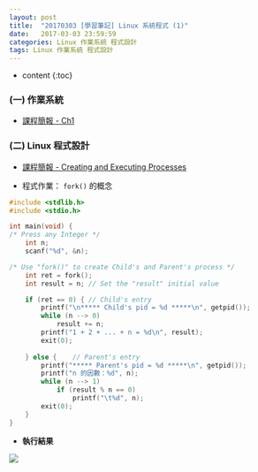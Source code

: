 ```yaml
---
layout: post
title:  "20170303 [學習筆記] Linux 系統程式 (1)"
date:   2017-03-03 23:59:59
categories: Linux 作業系統 程式設計
tags: Linux 作業系統 程式設計
---
```



* content
{:toc}


### (一) 作業系統
* [課程簡報 - Ch1](https://github.com/shouzo/Operating-System_pages/blob/master/class-tutorial/20170302/ch01.pdf)




### (二) Linux 程式設計
* [課程簡報 - Creating and Executing Processes](https://github.com/shouzo/Operating-System_pages/blob/master/class-tutorial/20170303/Creating_and_Executing_Processes.pdf)

* 程式作業： `fork()` 的概念

```c
#include <stdlib.h>
#include <stdio.h>

int main(void) {
/* Press any Integer */
	int n;
	scanf("%d", &n);

/* Use "fork()" to create Child's and Parent's process */
	int ret = fork();
	int result = n;	// Set the "result" initial value

	if (ret == 0) {	// Child's entry
		printf("\n***** Child's pid = %d *****\n", getpid());
		while (n --> 0)
			result += n;
		printf("1 + 2 + ... + n = %d\n", result);
		exit(0);
	
	} else {	// Parent's entry
		printf("***** Parent's pid = %d *****\n", getpid());
		printf("n 的因數：%d", n);
		while (n --> 1)
			if (result % n == 0)
				printf("\t%d", n);
		exit(0);
	}
}
```
* **執行結果**

![](https://i.imgur.com/TKyt2rB.jpg)